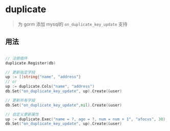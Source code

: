 # duplicate

> 为 gorm 添加 mysql的 `on_duplicate_key_update` 支持
## 用法

```go

// 注册插件
duplicate.Register(db)

// 更新指定字段
up := []string{"name", "address"}
// or
up := duplicate.Cols("name", "address")
db.Set("on_duplicate_key_update", up).Create(&user)

// 更新所有字段
db.Set("on_duplicate_key_update",nil).Create(&user)

// 自定义更新属性
up := duplicate.Exec("name = ?, age = ?, num = num + 1", "afocus", 30)
db.Set("on_duplicate_key_update", up).Create(&user)
```